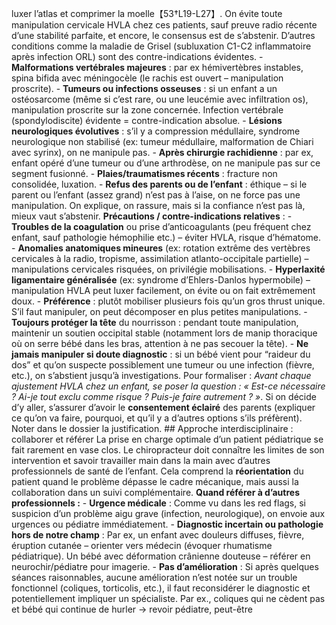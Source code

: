luxer l’atlas et comprimer la moelle【53†L19-L27】. On évite toute manipulation cervicale HVLA chez ces patients, sauf preuve radio récente d’une stabilité parfaite, et encore, le consensus est de s’abstenir. D’autres conditions comme la maladie de Grisel (subluxation C1-C2 inflammatoire après infection ORL) sont des contre-indications évidentes. - **Malformations vertébrales majeures** : par ex hémivertèbres instables, spina bifida avec méningocèle (le rachis est ouvert – manipulation proscrite). - **Tumeurs ou infections osseuses** : si un enfant a un ostéosarcome (même si c’est rare, ou une leucémie avec infiltration os), manipulation proscrite sur la zone concernée. Infection vertébrale (spondylodiscite) évidente = contre-indication absolue. - **Lésions neurologiques évolutives** : s’il y a compression médullaire, syndrome neurologique non stabilisé (ex: tumeur médullaire, malformation de Chiari avec syrinx), on ne manipule pas. - **Après chirurgie rachidienne** : par ex, enfant opéré d’une tumeur ou d’une arthrodèse, on ne manipule pas sur ce segment fusionné. - **Plaies/traumatismes récents** : fracture non consolidée, luxation. - **Refus des parents ou de l’enfant** : éthique – si le parent ou l’enfant (assez grand) n’est pas à l’aise, on ne force pas une manipulation. On explique, on rassure, mais si la confiance n’est pas là, mieux vaut s’abstenir. **Précautions / contre-indications relatives** : - **Troubles de la coagulation** ou prise d’anticoagulants (peu fréquent chez enfant, sauf pathologie hémophilie etc.) – éviter HVLA, risque d’hématome. - **Anomalies anatomiques mineures** (ex: rotation extrême des vertèbres cervicales à la radio, tropisme, assimilation atlanto-occipitale partielle) – manipulations cervicales risquées, on privilégie mobilisations. - **Hyperlaxité ligamentaire généralisée** (ex: syndrome d’Ehlers-Danlos hypermobile) – manipulation HVLA peut luxer facilement, on évite ou on fait extrêmement doux. - **Préférence** : plutôt mobiliser plusieurs fois qu’un gros thrust unique. S’il faut manipuler, on peut décomposer en plus petites manipulations. - **Toujours protéger la tête** du nourrisson : pendant toute manipulation, maintenir un soutien occipital stable (notamment lors de manip thoracique où on serre bébé dans les bras, attention à ne pas secouer la tête). - **Ne jamais manipuler si doute diagnostic** : si un bébé vient pour “raideur du dos” et qu’on suspecte possiblement une tumeur ou une infection (fièvre, etc.), on s’abstient jusqu’à investigations. Pour formaliser : *Avant chaque ajustement HVLA chez un enfant, se poser la question : « Est-ce nécessaire ? Ai-je tout exclu comme risque ? Puis-je faire autrement ? »*. Si on décide d’y aller, s’assurer d’avoir le **consentement éclairé** des parents (expliquer ce qu’on va faire, pourquoi, et qu’il y a d’autres options s’ils préfèrent). Noter dans le dossier la justification. ## Approche interdisciplinaire : collaborer et référer La prise en charge optimale d’un patient pédiatrique se fait rarement en vase clos. Le chiropracteur doit connaître les limites de son intervention et savoir travailler main dans la main avec d’autres professionnels de santé de l’enfant. Cela comprend la **réorientation** du patient quand le problème dépasse le cadre mécanique, mais aussi la collaboration dans un suivi complémentaire. **Quand référer à d’autres professionnels :** - **Urgence médicale** : Comme vu dans les red flags, si suspicion d’un problème aigu grave (infection, neurologique), on envoie aux urgences ou pédiatre immédiatement. - **Diagnostic incertain ou pathologie hors de notre champ** : Par ex, un enfant avec douleurs diffuses, fièvre, éruption cutanée – orienter vers médecin (évoquer rhumatisme pédiatrique). Un bébé avec déformation crânienne douteuse – référer en neurochir/pédiatre pour imagerie. - **Pas d’amélioration** : Si après quelques séances raisonnables, aucune amélioration n’est notée sur un trouble fonctionnel (coliques, torticolis, etc.), il faut reconsidérer le diagnostic et potentiellement impliquer un spécialiste. Par ex., coliques qui ne cèdent pas et bébé qui continue de hurler → revoir pédiatre, peut-être